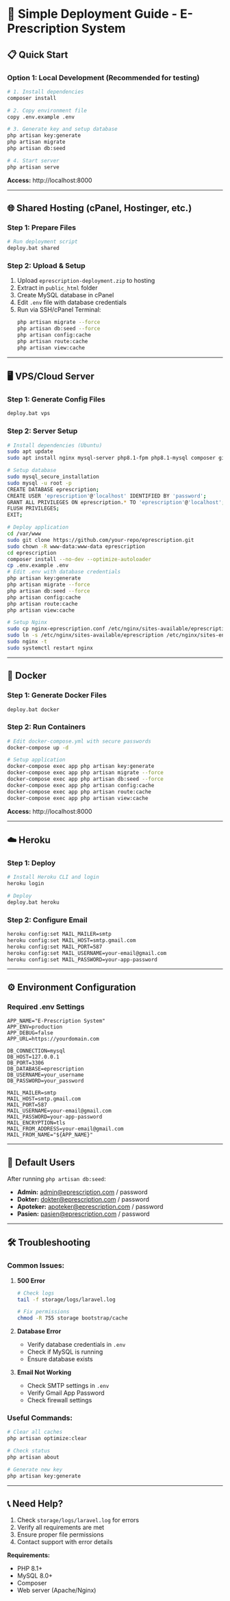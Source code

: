 # 🚀 Simple Deployment Guide - E-Prescription System

## 📋 Quick Start

### Option 1: Local Development (Recommended for testing)
```bash
# 1. Install dependencies
composer install

# 2. Copy environment file
copy .env.example .env

# 3. Generate key and setup database
php artisan key:generate
php artisan migrate
php artisan db:seed

# 4. Start server
php artisan serve
```

**Access:** http://localhost:8000

---

## 🌐 Shared Hosting (cPanel, Hostinger, etc.)

### Step 1: Prepare Files
```bash
# Run deployment script
deploy.bat shared
```

### Step 2: Upload & Setup
1. Upload `eprescription-deployment.zip` to hosting
2. Extract in `public_html` folder
3. Create MySQL database in cPanel
4. Edit `.env` file with database credentials
5. Run via SSH/cPanel Terminal:
   ```bash
   php artisan migrate --force
   php artisan db:seed --force
   php artisan config:cache
   php artisan route:cache
   php artisan view:cache
   ```

---

## 🖥️ VPS/Cloud Server

### Step 1: Generate Config Files
```bash
deploy.bat vps
```

### Step 2: Server Setup
```bash
# Install dependencies (Ubuntu)
sudo apt update
sudo apt install nginx mysql-server php8.1-fpm php8.1-mysql composer git

# Setup database
sudo mysql_secure_installation
sudo mysql -u root -p
CREATE DATABASE eprescription;
CREATE USER 'eprescription'@'localhost' IDENTIFIED BY 'password';
GRANT ALL PRIVILEGES ON eprescription.* TO 'eprescription'@'localhost';
FLUSH PRIVILEGES;
EXIT;

# Deploy application
cd /var/www
sudo git clone https://github.com/your-repo/eprescription.git
sudo chown -R www-data:www-data eprescription
cd eprescription
composer install --no-dev --optimize-autoloader
cp .env.example .env
# Edit .env with database credentials
php artisan key:generate
php artisan migrate --force
php artisan db:seed --force
php artisan config:cache
php artisan route:cache
php artisan view:cache

# Setup Nginx
sudo cp nginx-eprescription.conf /etc/nginx/sites-available/eprescription
sudo ln -s /etc/nginx/sites-available/eprescription /etc/nginx/sites-enabled/
sudo nginx -t
sudo systemctl restart nginx
```

---

## 🐳 Docker

### Step 1: Generate Docker Files
```bash
deploy.bat docker
```

### Step 2: Run Containers
```bash
# Edit docker-compose.yml with secure passwords
docker-compose up -d

# Setup application
docker-compose exec app php artisan key:generate
docker-compose exec app php artisan migrate --force
docker-compose exec app php artisan db:seed --force
docker-compose exec app php artisan config:cache
docker-compose exec app php artisan route:cache
docker-compose exec app php artisan view:cache
```

**Access:** http://localhost:8000

---

## ☁️ Heroku

### Step 1: Deploy
```bash
# Install Heroku CLI and login
heroku login

# Deploy
deploy.bat heroku
```

### Step 2: Configure Email
```bash
heroku config:set MAIL_MAILER=smtp
heroku config:set MAIL_HOST=smtp.gmail.com
heroku config:set MAIL_PORT=587
heroku config:set MAIL_USERNAME=your-email@gmail.com
heroku config:set MAIL_PASSWORD=your-app-password
```

---

## ⚙️ Environment Configuration

### Required .env Settings
```env
APP_NAME="E-Prescription System"
APP_ENV=production
APP_DEBUG=false
APP_URL=https://yourdomain.com

DB_CONNECTION=mysql
DB_HOST=127.0.0.1
DB_PORT=3306
DB_DATABASE=eprescription
DB_USERNAME=your_username
DB_PASSWORD=your_password

MAIL_MAILER=smtp
MAIL_HOST=smtp.gmail.com
MAIL_PORT=587
MAIL_USERNAME=your-email@gmail.com
MAIL_PASSWORD=your-app-password
MAIL_ENCRYPTION=tls
MAIL_FROM_ADDRESS=your-email@gmail.com
MAIL_FROM_NAME="${APP_NAME}"
```

---

## 🔑 Default Users

After running `php artisan db:seed`:

- **Admin:** admin@eprescription.com / password
- **Dokter:** dokter@eprescription.com / password  
- **Apoteker:** apoteker@eprescription.com / password
- **Pasien:** pasien@eprescription.com / password

---

## 🛠️ Troubleshooting

### Common Issues:

1. **500 Error**
   ```bash
   # Check logs
   tail -f storage/logs/laravel.log
   
   # Fix permissions
   chmod -R 755 storage bootstrap/cache
   ```

2. **Database Error**
   - Verify database credentials in `.env`
   - Check if MySQL is running
   - Ensure database exists

3. **Email Not Working**
   - Check SMTP settings in `.env`
   - Verify Gmail App Password
   - Check firewall settings

### Useful Commands:
```bash
# Clear all caches
php artisan optimize:clear

# Check status
php artisan about

# Generate new key
php artisan key:generate
```

---

## 📞 Need Help?

1. Check `storage/logs/laravel.log` for errors
2. Verify all requirements are met
3. Ensure proper file permissions
4. Contact support with error details

**Requirements:**
- PHP 8.1+
- MySQL 8.0+
- Composer
- Web server (Apache/Nginx) 